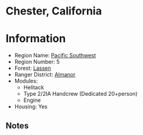 
Chester, California
===================
  
# Information  
* Region Name: [Pacific Southwest]()  
* Region Number: 5  
* Forest: [Lassen](http://www.fs.usda.gov/lassen)  
* Ranger District: [Almanor]()  
* Modules:  
  - Helitack  
  - Type 2/2IA Handcrew (Dedicated 20+person)  
  - Engine  
* Housing: Yes  
  
## Notes

